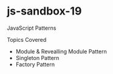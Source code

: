 # js-sandbox-19
JavaScript Patterns

Topics Covered
- Module & Revealling Module Pattern
- Singleton Pattern
- Factory Pattern